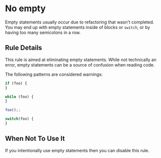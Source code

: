 # No empty

Empty statements usually occur due to refactoring that wasn't completed. You may end up with empty statements inside of blocks or `switch`, or by having too many semicolons in a row.

## Rule Details

This rule is aimed at eliminating empty statements. While not technically an error, empty statements can be a source of confusion when reading code.

The following patterns are considered warnings:

```js
if (foo) {
}

while (foo) {
}

foo();;

switch(foo) {
}
```

## When Not To Use It

If you intentionally use empty statements then you can disable this rule.

